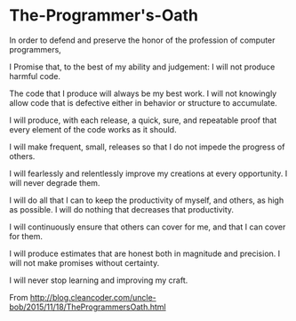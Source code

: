 # The-Programmer's-Oath

In order to defend and preserve the honor of the profession of computer programmers,

I Promise that, to the best of my ability and judgement:
I will not produce harmful code.

The code that I produce will always be my best work. I will not knowingly allow code that is defective either in behavior or structure to accumulate.

I will produce, with each release, a quick, sure, and repeatable proof that every element of the code works as it should.

I will make frequent, small, releases so that I do not impede the progress of others.

I will fearlessly and relentlessly improve my creations at every opportunity. I will never degrade them.

I will do all that I can to keep the productivity of myself, and others, as high as possible. I will do nothing that decreases that productivity.

I will continuously ensure that others can cover for me, and that I can cover for them.

I will produce estimates that are honest both in magnitude and precision. I will not make promises without certainty.

I will never stop learning and improving my craft.

From http://blog.cleancoder.com/uncle-bob/2015/11/18/TheProgrammersOath.html
